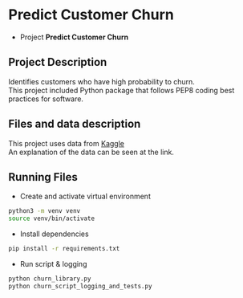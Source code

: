 # Predict Customer Churn

- Project **Predict Customer Churn**

## Project Description
Identifies customers who have high probability to churn.<br>
This project included Python package that follows PEP8 coding best practices
for software.

## Files and data description
This project uses data from [Kaggle](https://www.kaggle.com/datasets/sakshigoyal7/credit-card-customers) <br>
An explanation of the data can be seen at the link.

## Running Files
* Create and activate virtual environment

```bash
python3 -m venv venv
source venv/bin/activate
```
* Install dependencies
```bash
pip install -r requirements.txt
```
* Run script & logging
```bash
python churn_library.py
python churn_script_logging_and_tests.py
```
